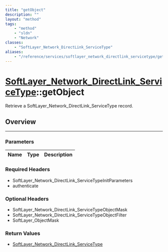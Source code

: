 ```yaml
---
title: "getObject"
description: ""
layout: "method"
tags:
    - "method"
    - "sldn"
    - "Network"
classes:
    - "SoftLayer_Network_DirectLink_ServiceType"
aliases:
    - "/reference/services/softlayer_network_directlink_servicetype/getObject"
---
```

# [SoftLayer_Network_DirectLink_ServiceType](/reference/services/SoftLayer_Network_DirectLink_ServiceType)::getObject


Retrieve a SoftLayer_Network_DirectLink_ServiceType record.


## Overview 


-----

### Parameters 
|Name | Type | Description |
| --- | --- | --- |


### Required Headers
* SoftLayer_Network_DirectLink_ServiceTypeInitParameters
* authenticate


### Optional Headers
* SoftLayer_Network_DirectLink_ServiceTypeObjectMask
* SoftLayer_Network_DirectLink_ServiceTypeObjectFilter
* SoftLayer_ObjectMask

### Return Values
* <a href='/reference/datatypes/SoftLayer_Network_DirectLink_ServiceType'>SoftLayer_Network_DirectLink_ServiceType </a>




